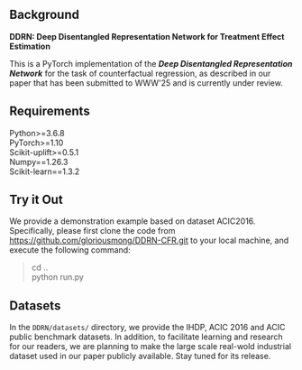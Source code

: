 ##  Background 
**DDRN: Deep Disentangled Representation Network for Treatment Effect Estimation**

This is a PyTorch implementation of the ***Deep Disentangled Representation Network*** for the task of counterfactual regression, as described in our paper that has been submitted to WWW'25 and is currently under review.
## Requirements
Python>=3.6.8 \
PyTorch>=1.10 \
Scikit-uplift>=0.5.1 \
Numpy==1.26.3 \
Scikit-learn==1.3.2



## Try it Out
We provide a demonstration example based on dataset ACIC2016. Specifically,
please first clone the code from https://github.com/gloriousmong/DDRN-CFR.git to your local machine, and execute the following command:

>cd ..\
>python run.py

## Datasets
In the ```DDRN/datasets/``` directory, we provide the IHDP, ACIC 2016 and ACIC public benchmark datasets.
In addition, to facilitate learning and research for our readers, 
we are planning to make the large scale real-wold industrial dataset used in our paper publicly available. Stay tuned for its release.
